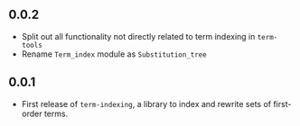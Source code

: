 ## 0.0.2
- Split out all functionality not directly related to term indexing in `term-tools`
- Rename `Term_index` module as `Substitution_tree`

## 0.0.1
- First release of `term-indexing`, a library to index and rewrite sets of first-order terms.
